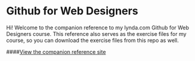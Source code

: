 Github for Web Designers
========================

Hi! Welcome to the companion reference to my lynda.com Github for Web Designers course. This reference also serves as the exercise files for my course, so you can download the exercise files from this repo as well.

####[View the companion reference site](https://github.com/KATFISCH999/Github-for-web-designers)
